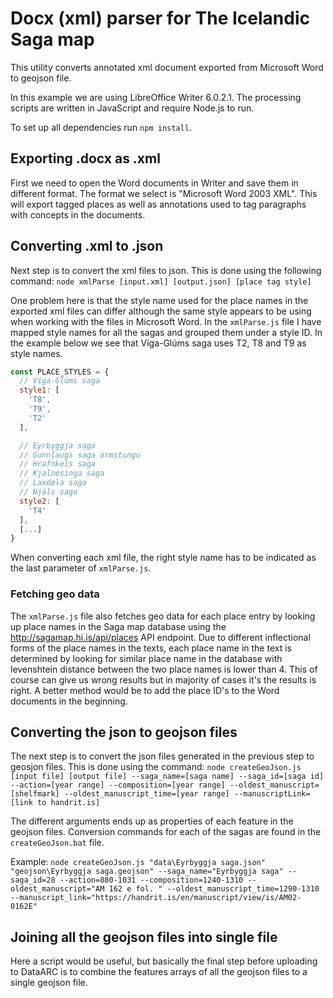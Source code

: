 # Docx (xml) parser for The Icelandic Saga map
This utility converts annotated xml document exported from Microsoft Word to geojson file.

In this example we are using LibreOffice Writer 6.0.2.1. The processing scripts are written in JavaScript and require Node.js to run.

To set up all dependencies run `npm install`.

## Exporting .docx as .xml
First we need to open the Word documents in Writer and save them in different format. The format we select is "Microsoft Word 2003 XML". This will export tagged places as well as annotations used to tag paragraphs with concepts in the documents.

## Converting .xml to .json
Next step is to convert the xml files to json. This is done using the following command: `node xmlParse [input.xml] [output.json] [place tag style]`

One problem here is that the style name used for the place names in the exported xml files can differ although the same style appears to be using when working with the files in Microsoft Word. In the `xmlParse.js` file I have mapped style names for all the sagas and grouped them under a style ID. In the example below we see that Víga-Glúms saga uses T2, T8 and T9 as style names.

```javascript
const PLACE_STYLES = {
  // Víga-Glúms saga
  style1: [
    'T8',
    'T9',
    'T2'
  ],

  // Eyrbyggja saga
  // Gunnlaugs saga ormstungu
  // Hrafnkels saga
  // Kjalnesinga saga
  // Laxdæla saga
  // Njáls saga
  style2: [
    'T4'
  ],
  [...]
}
```

When converting each xml file, the right style name has to be indicated as the last parameter of `xmlParse.js`.

### Fetching geo data
The `xmlParse.js` file also fetches geo data for each place entry by looking up place names in the Saga map database using the http://sagamap.hi.is/api/places API endpoint. Due to different inflectional forms of the place names in the texts, each place name in the text is determined by looking for similar place name in the database with levenshtein distance between the two place names is lower than 4. This of course can give us wrong results but in majority of cases it's the results is right. A better method would be to add the place ID's to the Word documents in the beginning.

## Converting the json to geojson files
The next step is to convert the json files generated in the previous step to geosjon files. This is done using the command: `node createGeoJson.js [input file] [output file] --saga_name=[saga name] --saga_id=[saga id] --action=[year range] --composition=[year range] --oldest_manuscript=[shelfmark] --oldest_manuscript_time=[year range] --manuscriptLink=[link to handrit.is]`

The different arguments ends up as properties of each feature in the geojson files.
Conversion commands for each of the sagas are found in the `createGeoJson.bat` file.

Example: `node createGeoJson.js "data\Eyrbyggja saga.json" "geojson\Eyrbyggja saga.geojson" --saga_name="Eyrbyggja saga" --saga_id=28 --action=880-1031 --composition=1240-1310 --oldest_manuscript="AM 162 e fol. " --oldest_manuscript_time=1290-1310 --manuscript_link="https://handrit.is/en/manuscript/view/is/AM02-0162E"`

## Joining all the geojson files into single file
Here a script would be useful, but basically the final step before uploading to DataARC is to combine the features arrays of all the geojson files to a single geojson file.
